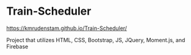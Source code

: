 # Train-Scheduler

https://kmrudenstam.github.io/Train-Scheduler/

Project that utilizes HTML, CSS, Bootstrap, JS, JQuery, Moment.js, and Firebase 
